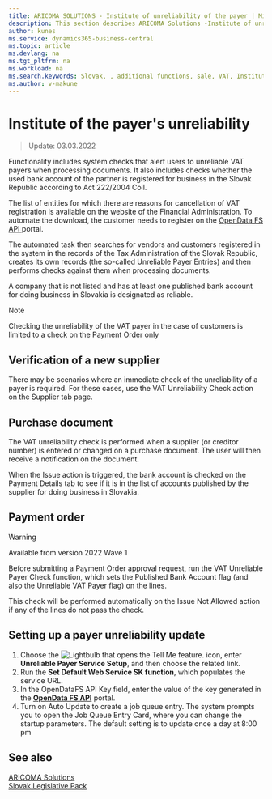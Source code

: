 ```yaml
---
title: ARICOMA SOLUTIONS - Institute of unreliability of the payer | Microsoft Docs
description: This section describes ARICOMA Solutions -Institute of unreliability of the payer
author: kunes
ms.service: dynamics365-business-central
ms.topic: article
ms.devlang: na
ms.tgt_pltfrm: na
ms.workload: na
ms.search.keywords: Slovak, , additional functions, sale, VAT, Institute of the payer's unreliability
ms.author: v-makune
---
```


# Institute of the payer's unreliability
> Update: 03.03.2022

Functionality includes system checks that alert users to unreliable VAT payers when processing documents. It also includes checks whether the used bank account of the partner is registered for business in the Slovak Republic according to Act 222/2004 Coll.

The list of entities for which there are reasons for cancellation of VAT registration is available on the website of the Financial Administration. To automate the download, the customer needs to register on the [OpenData FS API ](https://opendata.financnasprava.sk/en/page/openapi) portal. 

The automated task then searches for vendors and customers registered in the system in the records of the Tax Administration of the Slovak Republic, creates its own records (the so-called Unreliable Payer Entries) and then performs checks against them when processing documents.

A company that is not listed and has at least one published bank account for doing business in Slovakia is designated as reliable.

> [!NOTE]
> Checking the unreliability of the VAT payer in the case of customers is 
limited to a check on the Payment Order only

## Verification of a new supplier
There may be scenarios where an immediate check of the unreliability of a payer is required. For these cases, use the VAT Unreliability Check action on the Supplier tab page.

## Purchase document
The VAT unreliability check is performed when a supplier (or creditor number) is entered or changed on a purchase document. The user will then receive a notification on the document.

When the Issue action is triggered, the bank account is checked on the Payment Details tab to see if it is in the list of accounts published by the supplier for doing business in Slovakia.
## Payment order

> [!WARNING]
> Available from version 2022 Wave 1

Before submitting a Payment Order approval request, run the VAT Unreliable Payer Check function, which sets the Published Bank Account flag (and also the Unreliable VAT Payer flag) on the lines.

This check will be performed automatically on the Issue Not Allowed action if any of the lines do not pass the check.
## Setting up a payer unreliability update

1.	Choose the ![Lightbulb that opens the Tell Me feature.](media/ui-search/search_small.png "Tell me what you want to do") icon, enter **Unreliable Payer Service Setup**, and then choose the related link. 
2. Run the **Set Default Web Service SK function**, which populates the service URL.
3. In the OpenDataFS API Key field, enter the value of the key generated in the **[OpenData FS API](https://opendata.financnasprava.sk/en/page/openapi)**
portal.
4. Turn on Auto Update to create a job queue entry. The system prompts you to open the Job Queue Entry Card, where you can change the startup parameters. The default setting is to update once a day at 8:00 pm

## See also

[ARICOMA Solutions](../index.md)  
[Slovak Legislative Pack](sk-legislative-pack.md)
